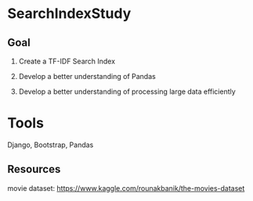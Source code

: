# SearchIndexStudy

## Goal

1. Create a TF-IDF Search Index

2. Develop a better understanding of Pandas

3. Develop a better understanding of processing large data efficiently

# Tools
Django, Bootstrap, Pandas

## Resources

movie dataset: https://www.kaggle.com/rounakbanik/the-movies-dataset
